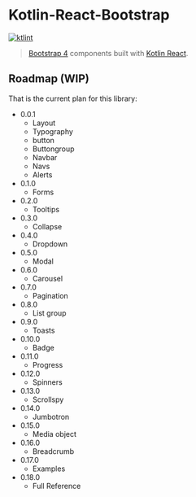 # Kotlin-React-Bootstrap
[![ktlint](https://img.shields.io/badge/code%20style-%E2%9D%A4-FF4081.svg)](https://ktlint.github.io/)

> [Bootstrap 4][bootstrap] components built with [Kotlin React][kotlin-react].

[bootstrap]: https://getbootstrap.com/
[kotlin-react]: https://github.com/JetBrains/kotlin-wrappers/tree/master/kotlin-react

## Roadmap (WIP)

That is the current plan for this library:

- 0.0.1
    - Layout
    - Typography
    - button
    - Buttongroup
    - Navbar
    - Navs
    - Alerts
- 0.1.0
    - Forms
- 0.2.0
    - Tooltips
- 0.3.0
    - Collapse
- 0.4.0
    - Dropdown
- 0.5.0
    - Modal
- 0.6.0
    - Carousel
- 0.7.0
    - Pagination
- 0.8.0
    - List group
- 0.9.0
    - Toasts
- 0.10.0
    - Badge
- 0.11.0
    - Progress
- 0.12.0
    - Spinners
- 0.13.0
    - Scrollspy
- 0.14.0
    - Jumbotron
- 0.15.0
    - Media object
- 0.16.0
    - Breadcrumb
- 0.17.0
    - Examples
- 0.18.0
    - Full Reference
